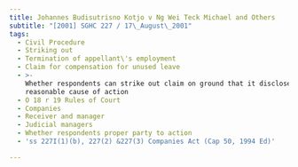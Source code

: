 ```yaml
---
title: Johannes Budisutrisno Kotjo v Ng Wei Teck Michael and Others
subtitle: "[2001] SGHC 227 / 17\_August\_2001"
tags:
  - Civil Procedure
  - Striking out
  - Termination of appellant\'s employment
  - Claim for compensation for unused leave
  - >-
    Whether respondents can strike out claim on ground that it discloses no
    reasonable cause of action
  - O 18 r 19 Rules of Court
  - Companies
  - Receiver and manager
  - Judicial managers
  - Whether respondents proper party to action
  - 'ss 227I(1)(b), 227(2) &227(3) Companies Act (Cap 50, 1994 Ed)'

---
```


